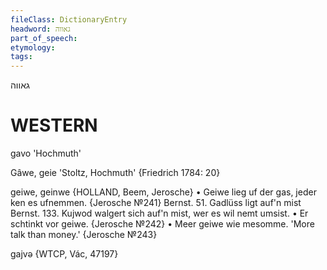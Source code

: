 ```yaml
---
fileClass: DictionaryEntry
headword: גאווה
part_of_speech: 
etymology: 
tags: 
---
```

גאווה

WESTERN
========

gavo 'Hochmuth'

Gâwe, geie 'Stoltz, Hochmuth' {Friedrich 1784: 20}

geiwe, geinwe {HOLLAND, Beem, Jerosche}
	•	Geiwe lieg uf der gas, jeder ken es ufnemmen. {Jerosche №241}
Bernst. 51. Gadlüss ligt auf'n mist
Bernst. 133. Kujwod walgert sich auf'n mist, wer es wil nemt umsist.
	•	Er schtinkt vor geiwe. {Jerosche №242}
	•	Meer geiwe wie mesomme. 'More talk than money.' {Jerosche №243}

gajvə {WTCP, Vác, 47197}
